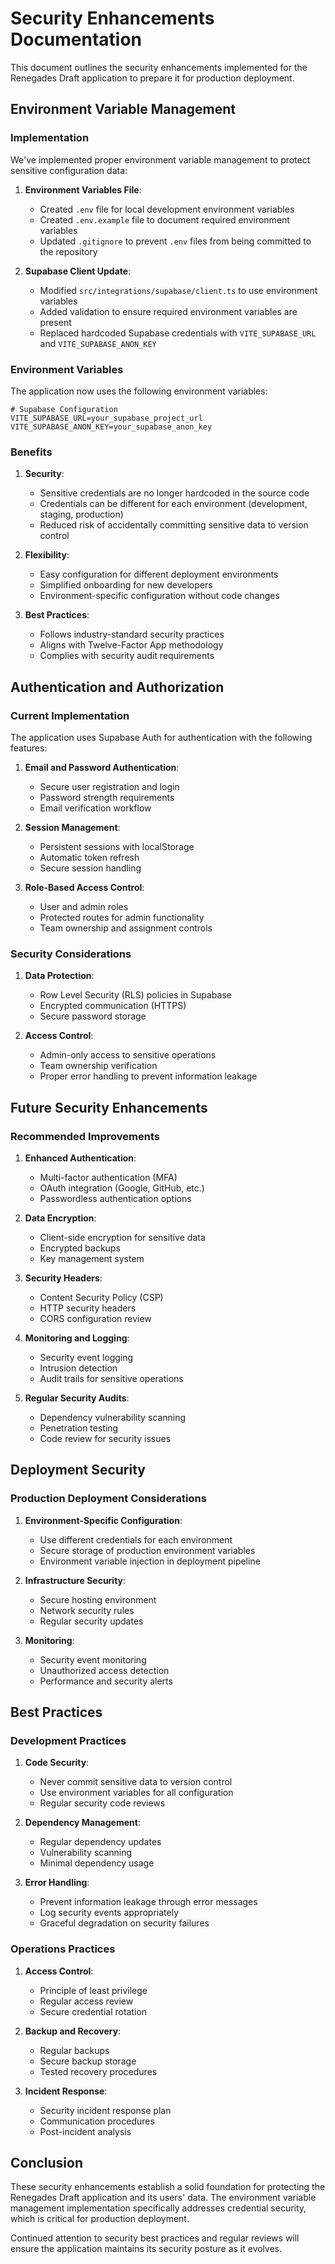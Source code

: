 # Security Enhancements Documentation

This document outlines the security enhancements implemented for the Renegades Draft application to prepare it for production deployment.

## Environment Variable Management

### Implementation

We've implemented proper environment variable management to protect sensitive configuration data:

1. **Environment Variables File**:
   - Created `.env` file for local development environment variables
   - Created `.env.example` file to document required environment variables
   - Updated `.gitignore` to prevent `.env` files from being committed to the repository

2. **Supabase Client Update**:
   - Modified `src/integrations/supabase/client.ts` to use environment variables
   - Added validation to ensure required environment variables are present
   - Replaced hardcoded Supabase credentials with `VITE_SUPABASE_URL` and `VITE_SUPABASE_ANON_KEY`

### Environment Variables

The application now uses the following environment variables:

```env
# Supabase Configuration
VITE_SUPABASE_URL=your_supabase_project_url
VITE_SUPABASE_ANON_KEY=your_supabase_anon_key
```

### Benefits

1. **Security**:
   - Sensitive credentials are no longer hardcoded in the source code
   - Credentials can be different for each environment (development, staging, production)
   - Reduced risk of accidentally committing sensitive data to version control

2. **Flexibility**:
   - Easy configuration for different deployment environments
   - Simplified onboarding for new developers
   - Environment-specific configuration without code changes

3. **Best Practices**:
   - Follows industry-standard security practices
   - Aligns with Twelve-Factor App methodology
   - Complies with security audit requirements

## Authentication and Authorization

### Current Implementation

The application uses Supabase Auth for authentication with the following features:

1. **Email and Password Authentication**:
   - Secure user registration and login
   - Password strength requirements
   - Email verification workflow

2. **Session Management**:
   - Persistent sessions with localStorage
   - Automatic token refresh
   - Secure session handling

3. **Role-Based Access Control**:
   - User and admin roles
   - Protected routes for admin functionality
   - Team ownership and assignment controls

### Security Considerations

1. **Data Protection**:
   - Row Level Security (RLS) policies in Supabase
   - Encrypted communication (HTTPS)
   - Secure password storage

2. **Access Control**:
   - Admin-only access to sensitive operations
   - Team ownership verification
   - Proper error handling to prevent information leakage

## Future Security Enhancements

### Recommended Improvements

1. **Enhanced Authentication**:
   - Multi-factor authentication (MFA)
   - OAuth integration (Google, GitHub, etc.)
   - Passwordless authentication options

2. **Data Encryption**:
   - Client-side encryption for sensitive data
   - Encrypted backups
   - Key management system

3. **Security Headers**:
   - Content Security Policy (CSP)
   - HTTP security headers
   - CORS configuration review

4. **Monitoring and Logging**:
   - Security event logging
   - Intrusion detection
   - Audit trails for sensitive operations

5. **Regular Security Audits**:
   - Dependency vulnerability scanning
   - Penetration testing
   - Code review for security issues

## Deployment Security

### Production Deployment Considerations

1. **Environment-Specific Configuration**:
   - Use different credentials for each environment
   - Secure storage of production environment variables
   - Environment variable injection in deployment pipeline

2. **Infrastructure Security**:
   - Secure hosting environment
   - Network security rules
   - Regular security updates

3. **Monitoring**:
   - Security event monitoring
   - Unauthorized access detection
   - Performance and security alerts

## Best Practices

### Development Practices

1. **Code Security**:
   - Never commit sensitive data to version control
   - Use environment variables for all configuration
   - Regular security code reviews

2. **Dependency Management**:
   - Regular dependency updates
   - Vulnerability scanning
   - Minimal dependency usage

3. **Error Handling**:
   - Prevent information leakage through error messages
   - Log security events appropriately
   - Graceful degradation on security failures

### Operations Practices

1. **Access Control**:
   - Principle of least privilege
   - Regular access review
   - Secure credential rotation

2. **Backup and Recovery**:
   - Regular backups
   - Secure backup storage
   - Tested recovery procedures

3. **Incident Response**:
   - Security incident response plan
   - Communication procedures
   - Post-incident analysis

## Conclusion

These security enhancements establish a solid foundation for protecting the Renegades Draft application and its users' data. The environment variable management implementation specifically addresses credential security, which is critical for production deployment.

Continued attention to security best practices and regular reviews will ensure the application maintains its security posture as it evolves.